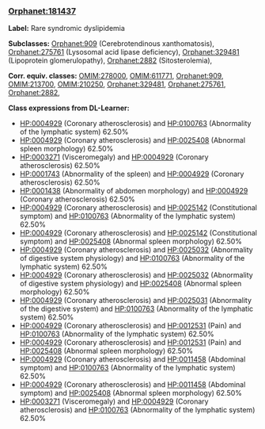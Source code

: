 
### [Orphanet:181437](http://www.orpha.net/ORDO/Orphanet_181437)
**Label:** Rare syndromic dyslipidemia

**Subclasses:** [Orphanet:909](http://www.orpha.net/ORDO/Orphanet_909) (Cerebrotendinous xanthomatosis), [Orphanet:275761](http://www.orpha.net/ORDO/Orphanet_275761) (Lysosomal acid lipase deficiency), [Orphanet:329481](http://www.orpha.net/ORDO/Orphanet_329481) (Lipoprotein glomerulopathy), [Orphanet:2882](http://www.orpha.net/ORDO/Orphanet_2882) (Sitosterolemia), 

**Corr. equiv. classes:** [OMIM:278000](http://purl.obolibrary.org/obo/OMIM_278000), [OMIM:611771](http://purl.obolibrary.org/obo/OMIM_611771), [Orphanet:909](http://www.orpha.net/ORDO/Orphanet_909), [OMIM:213700](http://purl.obolibrary.org/obo/OMIM_213700), [OMIM:210250](http://purl.obolibrary.org/obo/OMIM_210250), [Orphanet:329481](http://www.orpha.net/ORDO/Orphanet_329481), [Orphanet:275761](http://www.orpha.net/ORDO/Orphanet_275761), [Orphanet:2882](http://www.orpha.net/ORDO/Orphanet_2882), 

**Class expressions from DL-Learner:**

- [HP:0004929](http://purl.obolibrary.org/obo/HP_0004929) (Coronary atherosclerosis) and [HP:0100763](http://purl.obolibrary.org/obo/HP_0100763) (Abnormality of the lymphatic system) 62.50%
- [HP:0004929](http://purl.obolibrary.org/obo/HP_0004929) (Coronary atherosclerosis) and [HP:0025408](http://purl.obolibrary.org/obo/HP_0025408) (Abnormal spleen morphology) 62.50%
- [HP:0003271](http://purl.obolibrary.org/obo/HP_0003271) (Visceromegaly) and [HP:0004929](http://purl.obolibrary.org/obo/HP_0004929) (Coronary atherosclerosis) 62.50%
- [HP:0001743](http://purl.obolibrary.org/obo/HP_0001743) (Abnormality of the spleen) and [HP:0004929](http://purl.obolibrary.org/obo/HP_0004929) (Coronary atherosclerosis) 62.50%
- [HP:0001438](http://purl.obolibrary.org/obo/HP_0001438) (Abnormality of abdomen morphology) and [HP:0004929](http://purl.obolibrary.org/obo/HP_0004929) (Coronary atherosclerosis) 62.50%
- [HP:0004929](http://purl.obolibrary.org/obo/HP_0004929) (Coronary atherosclerosis) and [HP:0025142](http://purl.obolibrary.org/obo/HP_0025142) (Constitutional symptom) and [HP:0100763](http://purl.obolibrary.org/obo/HP_0100763) (Abnormality of the lymphatic system) 62.50%
- [HP:0004929](http://purl.obolibrary.org/obo/HP_0004929) (Coronary atherosclerosis) and [HP:0025142](http://purl.obolibrary.org/obo/HP_0025142) (Constitutional symptom) and [HP:0025408](http://purl.obolibrary.org/obo/HP_0025408) (Abnormal spleen morphology) 62.50%
- [HP:0004929](http://purl.obolibrary.org/obo/HP_0004929) (Coronary atherosclerosis) and [HP:0025032](http://purl.obolibrary.org/obo/HP_0025032) (Abnormality of digestive system physiology) and [HP:0100763](http://purl.obolibrary.org/obo/HP_0100763) (Abnormality of the lymphatic system) 62.50%
- [HP:0004929](http://purl.obolibrary.org/obo/HP_0004929) (Coronary atherosclerosis) and [HP:0025032](http://purl.obolibrary.org/obo/HP_0025032) (Abnormality of digestive system physiology) and [HP:0025408](http://purl.obolibrary.org/obo/HP_0025408) (Abnormal spleen morphology) 62.50%
- [HP:0004929](http://purl.obolibrary.org/obo/HP_0004929) (Coronary atherosclerosis) and [HP:0025031](http://purl.obolibrary.org/obo/HP_0025031) (Abnormality of the digestive system) and [HP:0100763](http://purl.obolibrary.org/obo/HP_0100763) (Abnormality of the lymphatic system) 62.50%
- [HP:0004929](http://purl.obolibrary.org/obo/HP_0004929) (Coronary atherosclerosis) and [HP:0012531](http://purl.obolibrary.org/obo/HP_0012531) (Pain) and [HP:0100763](http://purl.obolibrary.org/obo/HP_0100763) (Abnormality of the lymphatic system) 62.50%
- [HP:0004929](http://purl.obolibrary.org/obo/HP_0004929) (Coronary atherosclerosis) and [HP:0012531](http://purl.obolibrary.org/obo/HP_0012531) (Pain) and [HP:0025408](http://purl.obolibrary.org/obo/HP_0025408) (Abnormal spleen morphology) 62.50%
- [HP:0004929](http://purl.obolibrary.org/obo/HP_0004929) (Coronary atherosclerosis) and [HP:0011458](http://purl.obolibrary.org/obo/HP_0011458) (Abdominal symptom) and [HP:0100763](http://purl.obolibrary.org/obo/HP_0100763) (Abnormality of the lymphatic system) 62.50%
- [HP:0004929](http://purl.obolibrary.org/obo/HP_0004929) (Coronary atherosclerosis) and [HP:0011458](http://purl.obolibrary.org/obo/HP_0011458) (Abdominal symptom) and [HP:0025408](http://purl.obolibrary.org/obo/HP_0025408) (Abnormal spleen morphology) 62.50%
- [HP:0003271](http://purl.obolibrary.org/obo/HP_0003271) (Visceromegaly) and [HP:0004929](http://purl.obolibrary.org/obo/HP_0004929) (Coronary atherosclerosis) and [HP:0100763](http://purl.obolibrary.org/obo/HP_0100763) (Abnormality of the lymphatic system) 62.50%


